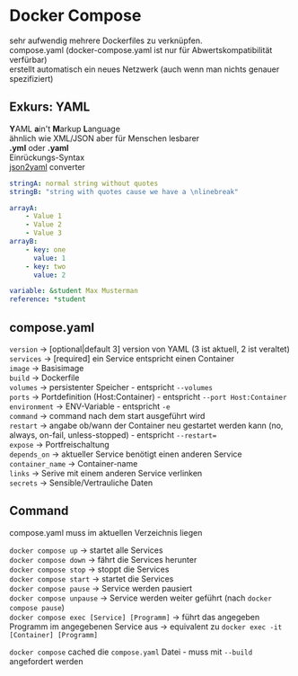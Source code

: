 # Docker Compose

sehr aufwendig mehrere Dockerfiles zu verknüpfen.   
compose.yaml (docker-compose.yaml ist nur für Abwertskompatibilität verfürbar)   
erstellt automatisch ein neues Netzwerk (auch wenn man nichts genauer spezifiziert)    

## Exkurs: YAML
**Y**AML **a**in't **M**arkup **L**anguage   
ähnlich wie XML/JSON aber für Menschen lesbarer   
**.yml** oder **.yaml**   
Einrückungs-Syntax   
[json2yaml](https://www.json2yaml.com/) converter   
```yaml
stringA: normal string without quotes
stringB: "string with quotes cause we have a \nlinebreak"

arrayA:
	- Value 1
	- Value 2
	- Value 3
arrayB:
	- key: one
	  value: 1
	- key: two
	  value: 2

variable: &student Max Musterman
reference: *student
```

## compose.yaml
`version` -> [optional|default 3] version von YAML (3 ist aktuell, 2 ist veraltet)   
`services` -> [required] ein Service entspricht einen Container   
`image` -> Basisimage   
`build` -> Dockerfile    
`volumes` -> persistenter Speicher - entspricht `--volumes`   
`ports` -> Portdefinition (Host:Container) - entspricht `--port Host:Container`   
`environment` -> ENV-Variable - entspricht `-e`   
`command` -> command nach dem start ausgeführt wird   
`restart` -> angabe ob/wann der Container neu gestartet werden kann (no, always, on-fail, unless-stopped) - entspricht `--restart=`   
`expose` -> Portfreischaltung   
`depends_on` -> aktueller Service benötigt einen anderen Service   
`container_name` -> Container-name   
`links` -> Serive mit einem anderen Service verlinken   
`secrets` -> Sensible/Vertrauliche Daten   

## Command
compose.yaml muss im aktuellen Verzeichnis liegen   

`docker compose up` -> startet alle Services   
`docker compose down` -> fährt die Services herunter   
`docker compose stop` -> stoppt die Services    
`docker compose start` -> startet die Services   
`docker compose pause` -> Service werden pausiert   
`docker compose unpause` -> Service werden weiter geführt (nach `docker compose pause`)   
`docker compose exec [Service] [Programm]` -> führt das angegeben Programm im angegebenen Service aus -> equivalent zu `docker exec -it [Container] [Programm]`   

`docker compose` cached die `compose.yaml` Datei - muss mit `--build` angefordert werden     
